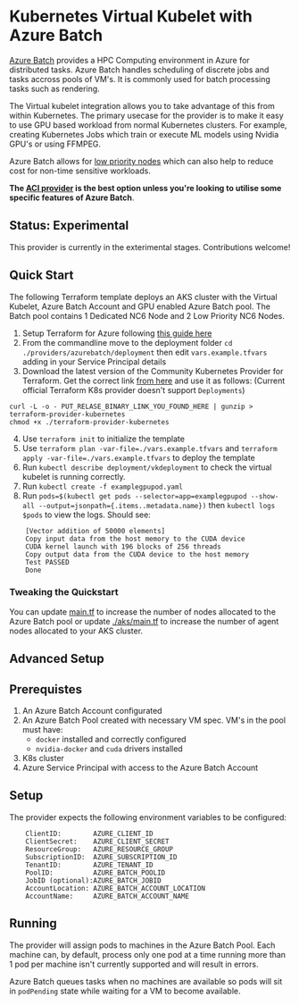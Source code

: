 # Kubernetes Virtual Kubelet with Azure Batch

[Azure Batch](https://docs.microsoft.com/en-us/azure/batch/) provides a HPC Computing environment in Azure for distributed tasks. Azure Batch handles scheduling of discrete jobs and tasks accross pools of VM's. It is commonly used for batch processing tasks such as rendering.

The Virtual kubelet integration allows you to take advantage of this from within Kubernetes. The primary usecase for the provider is to make it easy to use GPU based workload from normal Kubernetes clusters. For example, creating Kubernetes Jobs which train or execute ML models using Nvidia GPU's or using FFMPEG.

Azure Batch allows for [low priority nodes](https://docs.microsoft.com/en-us/azure/batch/batch-low-pri-vms) which can also help to reduce cost for non-time sensitive workloads.

__The [ACI provider](../azure/README.MD) is the best option unless you're looking to utilise some specific features of Azure Batch__.

## Status: Experimental

This provider is currently in the exterimental stages. Contributions welcome!

## Quick Start

The following Terraform template deploys an AKS cluster with the Virtual Kubelet, Azure Batch Account and GPU enabled Azure Batch pool. The Batch pool contains 1 Dedicated NC6 Node and 2 Low Priority NC6 Nodes.

1. Setup Terraform for Azure following [this guide here](https://docs.microsoft.com/en-us/azure/virtual-machines/linux/terraform-install-configure)
2. From the commandline move to the deployment folder `cd ./providers/azurebatch/deployment` then edit `vars.example.tfvars` adding in your Service Principal details
3. Download the latest version of the Community Kubernetes Provider for Terraform. Get the correct link [from here](https://github.com/sl1pm4t/terraform-provider-kubernetes/releases) and use it as follows: (Current official Terraform K8s provider doesn't support `Deployments`)

```shell
curl -L -o - PUT_RELASE_BINARY_LINK_YOU_FOUND_HERE | gunzip > terraform-provider-kubernetes
chmod +x ./terraform-provider-kubernetes
```

4. Use `terraform init` to initialize the template
5. Use `terraform plan -var-file=./vars.example.tfvars` and `terraform apply -var-file=./vars.example.tfvars` to deploy the template
6. Run `kubectl describe deployment/vkdeployment` to check the virtual kubelet is running correctly.
7. Run `kubectl create -f examplegpupod.yaml`
8. Run `pods=$(kubectl get pods --selector=app=examplegpupod --show-all --output=jsonpath={.items..metadata.name})` then `kubectl logs $pods` to view the logs. Should see:

```text
	[Vector addition of 50000 elements]
	Copy input data from the host memory to the CUDA device
	CUDA kernel launch with 196 blocks of 256 threads
	Copy output data from the CUDA device to the host memory
	Test PASSED
	Done
```

### Tweaking the Quickstart

You can update [main.tf](./main.tf) to increase the number of nodes allocated to the Azure Batch pool or update [./aks/main.tf](./aks/main.tf) to increase the number of agent nodes allocated to your AKS cluster.

## Advanced Setup

## Prerequistes

1. An Azure Batch Account configurated
2. An Azure Batch Pool created with necessary VM spec. VM's in the pool must have:
    - `docker` installed and correctly configured
    - `nvidia-docker` and `cuda` drivers installed
3. K8s cluster
4. Azure Service Principal with access to the Azure Batch Account

## Setup

The provider expects the following environment variables to be configured:

```
    ClientID:        AZURE_CLIENT_ID
	ClientSecret:    AZURE_CLIENT_SECRET
	ResourceGroup:   AZURE_RESOURCE_GROUP
	SubscriptionID:  AZURE_SUBSCRIPTION_ID
	TenantID:        AZURE_TENANT_ID
	PoolID:          AZURE_BATCH_POOLID
	JobID (optional):AZURE_BATCH_JOBID
	AccountLocation: AZURE_BATCH_ACCOUNT_LOCATION
	AccountName:     AZURE_BATCH_ACCOUNT_NAME
```

## Running

The provider will assign pods to machines in the Azure Batch Pool. Each machine can, by default, process only one pod at a time
running more than 1 pod per machine isn't currently supported and will result in errors.

Azure Batch queues tasks when no machines are available so pods will sit in `podPending` state while waiting for a VM to become available.
